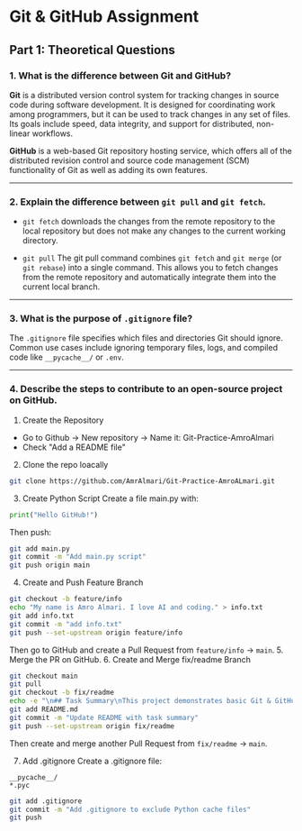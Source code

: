 # Git & GitHub Assignment

## Part 1: Theoretical Questions

### 1. What is the difference between Git and GitHub?

**Git** is a distributed version control system for tracking changes in source code during software development. It is designed for coordinating work among programmers, but it can be used to track changes in any set of files. Its goals include speed, data integrity, and support for distributed, non-linear workflows.

**GitHub** is a web-based Git repository hosting service, which offers all of the distributed revision control and source code management (SCM) functionality of Git as well as adding its own features. 

---

### 2. Explain the difference between `git pull` and `git fetch`.

- `git fetch` downloads the changes from the remote repository to the local repository but does not make any changes to the current working directory.

- `git pull` The git pull command combines `git fetch` and `git merge` (or `git rebase`) into a single command. This allows you to fetch changes from the remote repository and automatically integrate them into the current local branch.

---

### 3. What is the purpose of `.gitignore` file?

The `.gitignore` file specifies which files and directories Git should ignore. Common use cases include ignoring temporary files, logs, and compiled code like `__pycache__/` or `.env`.

---

### 4. Describe the steps to contribute to an open-source project on GitHub.

1. Create the Repository
- Go to Github -> New repository -> Name it: Git-Practice-AmroAlmari
- Check "Add a README file"
  
2. Clone the repo loacally
   
 ```bash
 git clone https://github.com/AmrAlmari/Git-Practice-AmroALmari.git
 ```
3. Create Python Script
Create a file main.py with:
 ```python
 print("Hello GitHub!")

 ```
Then push:
 ```bash
git add main.py
git commit -m "Add main.py script"
git push origin main
 ```
4. Create and Push Feature Branch
 ```bash
git checkout -b feature/info
echo "My name is Amro Almari. I love AI and coding." > info.txt
git add info.txt
git commit -m "add info.txt"
git push --set-upstream origin feature/info
 ```
Then go to GitHub and create a Pull Request from `feature/info` → `main`.
5. Merge the PR on GitHub.
6. Create and Merge fix/readme Branch
```bash
git checkout main
git pull
git checkout -b fix/readme
echo -e "\n## Task Summary\nThis project demonstrates basic Git & GitHub operations." >> README.md
git add README.md
git commit -m "Update README with task summary"
git push --set-upstream origin fix/readme
```
Then create and merge another Pull Request from `fix/readme` → `main`.

7. Add .gitignore
Create a .gitignore file:
```.gitignore
__pycache__/
*.pyc
```
```bash
git add .gitignore
git commit -m "Add .gitignore to exclude Python cache files"
git push
```
